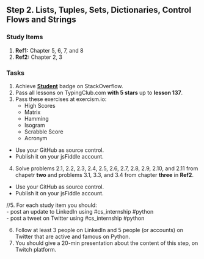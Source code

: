## Step 2. Lists, Tuples, Sets, Dictionaries, Control Flows and Strings

### Study Items
  1. **Ref1:** Chapter 5, 6, 7, and 8
  2. **Ref2:** Chapter 2, 3
### Tasks


  1. Achieve [**Student**](https://stackoverflow.com/help/badges/2/student) badge on StackOverflow.
  2. Pass all lessons on TypingClub.com **with 5 stars** up to **lesson 137**.
  3. Pass these exercises at exercism.io:  
      - High Scores
      - Matrix
      - Hamming 
      - Isogram
      - Scrabble Score
      - Acronym
      
   - Use your GitHub as source control.
   - Publish it on your jsFiddle account.

  4. Solve problems 2.1, 2.2, 2.3, 2.4, 2.5, 2.6, 2.7, 2.8, 2.9, 2.10, and 2.11 from chapetr **two** and problems 3.1, 3.3, and 3.4 from chapter **three** in **Ref2**.
  
   - Use your GitHub as source control.
   - Publish it on your jsFiddle account.
  
  //5. For each study item you should:  
     - post an update to LinkedIn using #cs_internship #python  
     - post a tweet on Twitter using #cs_internship #python
     
  6. Follow at least 3 people on LinkedIn and 5 people (or accounts) on Twitter that are active and famous on Python.
  7. You should give a 20-min presentation about the content of this step, on Twitch platform.
